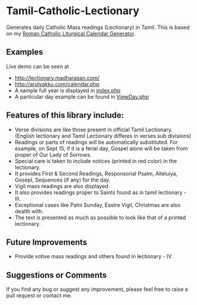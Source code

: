 # Tamil-Catholic-Lectionary
Generates daily Catholic Mass readings (Lectionary) in Tamil. This is based on my [Roman Catholic Liturgical Calendar Generator](https://github.com/jayarathina/Roman-Calendar).

## Examples
Live demo can be seen at
- http://lectionary.madharasan.com/
- http://arulvakku.com/calendar.php
- A sample full year is displayed in  [index.php](index.php)
- A particular day example can be found in [ViewDay.php](ViewDay.php)

## Features of this library include:
- Verse divisions are like those present in official Tamil Lectionary. (English lectionary and Tamil Lectionary differes in verses sub divisions)
- Readings or parts of readings will be automatically substituted. For example, on Sept 15, if it is a ferial day, Gospel alone will be taken from proper of Our Lady of Sorrows.
- Special care is taken to include notices (printed in red color) in the lectionary.
- It provides First & Second Readings, Responsorial Psalm, Alleluiya, Gosepl, Sequences (if any) for the day.
- Vigil mass readings are also displayed.
- It also provides readings proper to Saints found as in tamil lectionary - III.
- Exceptional cases like Palm Sunday, Eastre Vigil, Christmas are also dealth with.
- The text is presented as much as possible to look like that of a printed lectionary.

## Future Improvements
- Provide votive mass readings and others found in lectionary - IV.

## Suggestions or Comments
If you find any bug or suggest any improvement, please feel free to raise a pull request or contact me.
